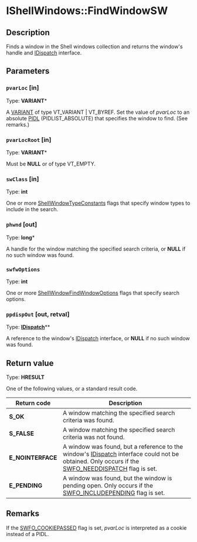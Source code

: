 # IShellWindows::FindWindowSW

## Description

Finds a window in the Shell windows collection and returns the window's handle and [IDispatch](https://learn.microsoft.com/previous-versions/windows/desktop/api/oaidl/nn-oaidl-idispatch) interface.

## Parameters

### `pvarLoc` [in]

Type: **VARIANT***

A [VARIANT](https://learn.microsoft.com/windows/desktop/api/oaidl/ns-oaidl-variant) of type VT_VARIANT | VT_BYREF. Set the value of *pvarLoc* to an absolute [PIDL](https://learn.microsoft.com/windows/desktop/api/shtypes/ns-shtypes-itemidlist) (PIDLIST_ABSOLUTE) that specifies the window to find. (See remarks.)

### `pvarLocRoot` [in]

Type: **VARIANT***

Must be **NULL** or of type VT_EMPTY.

### `swClass` [in]

Type: **int**

One or more [ShellWindowTypeConstants](https://learn.microsoft.com/windows/desktop/api/exdisp/ne-exdisp-shellwindowtypeconstants) flags that specify window types to include in the search.

### `phwnd` [out]

Type: **long***

A handle for the window matching the specified search criteria, or **NULL** if no such window was found.

### `swfwOptions`

Type: **int**

One or more [ShellWindowFindWindowOptions](https://learn.microsoft.com/windows/desktop/api/exdisp/ne-exdisp-shellwindowfindwindowoptions) flags that specify search options.

### `ppdispOut` [out, retval]

Type: **[IDispatch](https://learn.microsoft.com/previous-versions/windows/desktop/api/oaidl/nn-oaidl-idispatch)****

A reference to the window's [IDispatch](https://learn.microsoft.com/previous-versions/windows/desktop/api/oaidl/nn-oaidl-idispatch) interface, or **NULL** if no such window was found.

## Return value

Type: **HRESULT**

One of the following values, or a standard result code.

| Return code | Description |
| --- | --- |
| **S_OK** | A window matching the specified search criteria was found. |
| **S_FALSE** | A window matching the specified search criteria was not found. |
| **E_NOINTERFACE** | A window was found, but a reference to the window's [IDispatch](https://learn.microsoft.com/previous-versions/windows/desktop/api/oaidl/nn-oaidl-idispatch) interface could not be obtained. Only occurs if the [SWFO_NEEDDISPATCH](https://learn.microsoft.com/windows/desktop/api/exdisp/ne-exdisp-shellwindowfindwindowoptions) flag is set. |
| **E_PENDING** | A window was found, but the window is pending open. Only occurs if the [SWFO_INCLUDEPENDING](https://learn.microsoft.com/windows/desktop/api/exdisp/ne-exdisp-shellwindowfindwindowoptions) flag is set. |

## Remarks

If the [SWFO_COOKIEPASSED](https://learn.microsoft.com/windows/desktop/api/exdisp/ne-exdisp-shellwindowfindwindowoptions) flag is set, *pvarLoc* is interpreted as a cookie instead of a PIDL.